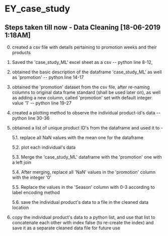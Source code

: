 # EY_case_study

## Steps taken till now - Data Cleaning [18-06-2019 1:18AM]
0. created a csv file with details pertaining to promotion weeks and their products
1. Saved the 'case_study_ML' excel sheet as a csv -- python line 8-12, 
2. obtained the basic description of the dataframe 'case_study_ML' as well as 'promotion' -- python line 14-17
3. obtained the 'promotion' dataset from the csv file, after re-naming columns to original data frame standard (shall be used later on), as well as adding a new column, called 'promotion' set with default integer value '1' -- python line 19-27
4. created a plotting method to observe the individual product-id's data -- python line 30-36
5. obtained a list of unique product ID's from the dataframe and used it to -

    5.1. replace all NaN values with the mean one for the dataframe

    5.2. plot each individual's data

    5.3. Merge the 'case_study_ML' dataframe with the 'promotion' one with a left join

    5.4. After merging, replace all 'NaN' values in the 'promotion' column with the integer '0'

    5.5. Replace the values in the 'Season' column with 0-3 according to label encoding method

    5.6. save the individual product's data to a file in the cleaned data location

6. copy the individual product's data to a python list, and use that list to concatenate each other with index false (to re-create the index) and save it as a separate cleaned data file for future use
